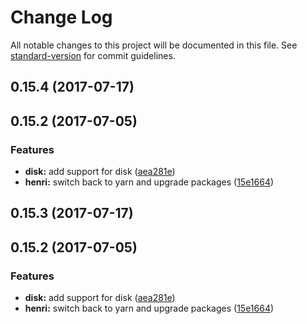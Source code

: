 # Change Log

All notable changes to this project will be documented in this file.
See [standard-version](https://github.com/conventional-changelog/standard-version) for commit guidelines.

<a name="0.15.4"></a>
## 0.15.4 (2017-07-17)



<a name="0.15.2"></a>
## 0.15.2 (2017-07-05)


### Features

* **disk:** add support for disk ([aea281e](https://github.com/usehenri/henri/commit/aea281e))
* **henri:** switch back to yarn and upgrade packages ([15e1664](https://github.com/usehenri/henri/commit/15e1664))




<a name="0.15.3"></a>
## 0.15.3 (2017-07-17)



<a name="0.15.2"></a>
## 0.15.2 (2017-07-05)


### Features

* **disk:** add support for disk ([aea281e](https://github.com/usehenri/henri/commit/aea281e))
* **henri:** switch back to yarn and upgrade packages ([15e1664](https://github.com/usehenri/henri/commit/15e1664))
